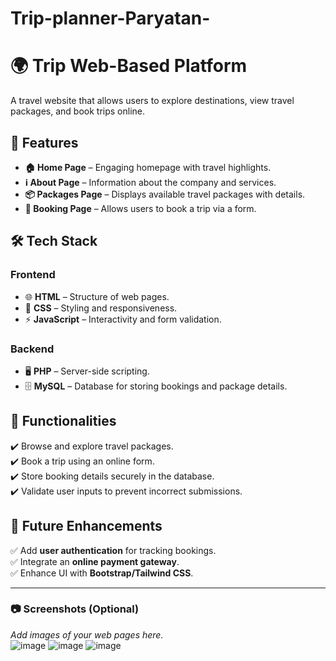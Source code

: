 # Trip-planner-Paryatan-
# 🌍 Trip Web-Based Platform

A travel website that allows users to explore destinations, view travel packages, and book trips online.

## 🚀 Features

- **🏠 Home Page** – Engaging homepage with travel highlights.
- **ℹ️ About Page** – Information about the company and services.
- **📦 Packages Page** – Displays available travel packages with details.
- **📝 Booking Page** – Allows users to book a trip via a form.

## 🛠️ Tech Stack

### **Frontend**
- 🌐 **HTML** – Structure of web pages.
- 🎨 **CSS** – Styling and responsiveness.
- ⚡ **JavaScript** – Interactivity and form validation.

### **Backend**
- 🖥️ **PHP** – Server-side scripting.
- 🗄️ **MySQL** – Database for storing bookings and package details.

## 📌 Functionalities

✔️ Browse and explore travel packages.  
✔️ Book a trip using an online form.  
✔️ Store booking details securely in the database.  
✔️ Validate user inputs to prevent incorrect submissions.  

## 🔮 Future Enhancements

✅ Add **user authentication** for tracking bookings.  
✅ Integrate an **online payment gateway**.  
✅ Enhance UI with **Bootstrap/Tailwind CSS**.  

---

### 📷 Screenshots (Optional)
_Add images of your web pages here._  
![image](https://github.com/user-attachments/assets/e2ea4d8d-ae46-493f-a287-9bd281630146)
![image](https://github.com/user-attachments/assets/48863d82-7620-4039-847f-b35df1ff9a5b)
![image](https://github.com/user-attachments/assets/6a1b329c-257b-4545-9a0f-f83f169aabf3)


